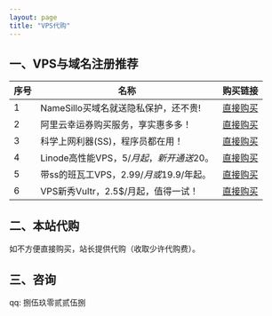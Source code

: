 ```yaml
---
layout: page
title: "VPS代购"
---
```

## 一、VPS与域名注册推荐

序号 |名称|购买链接|
---|---|---|
1|NameSillo买域名就送隐私保护，还不贵!|[直接购买](https://www.namesilo.com/register.php?rid=caa2f82dc)|
2|阿里云幸运券购买服务，享实惠多多！|[直接购买](https://promotion.aliyun.com/ntms/act/ambassador/sharetouser.html?userCode=mlv9dicn&productCode=dmspre&utm_source=mlv9dicn)|
3|科学上网利器(SS)，程序员都在用！|[直接购买](https://portal.shadowsocks.com.hk/aff.php?aff=5921)|
4|Linode高性能VPS，5$/月起，新开通送20$。|[直接购买](https://www.linode.com/?r=6a1d2020e95d84a5d1e6706a659499b1cc0f28bd)|
5|带ss的班瓦工VPS，2.99$/月或19.9$/年起。|[直接购买](https://bwh1.net/aff.php?aff=16961)|
6|VPS新秀Vultr，2.5$/月起，值得一试！|[直接购买](http://www.vultr.com/?ref=6879661)|


## 二、本站代购

如不方便直接购买，站长提供代购（收取少许代购费）。  

## 三、咨询

qq: 捌伍玖零贰贰伍捌